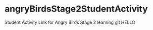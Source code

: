 # angryBirdsStage2StudentActivity
Student Activity Link for Angry Birds Stage 2
learning git
HELLO 
